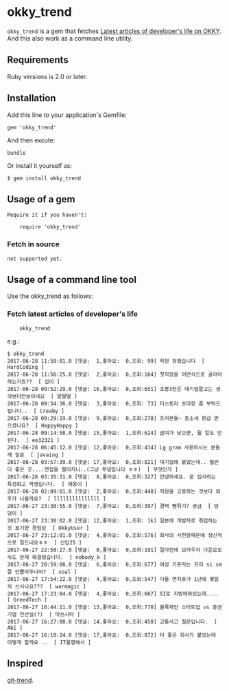 # okky_trend

`okky_trend` is a gem that fetches [Latest articles of developer's life on OKKY](https://okky.kr/articles/community?query=&sort=id&order=desc).
And this also work as a command line utility.

## Requirements

Ruby versions is 2.0 or later.

## Installation
Add this line to your application's Gemfile:

    gem 'okky_trend'

And then excute:

    bundle

Or install it yourself as:

    $ gem install okky_trend

## Usage of a gem

    Require it if you haven't:

        require 'okky_trend'

### Fetch in source

    not supported yet.

## Usage of a command line tool

Use the okky_trend as follows:

### Fetch latest articles of  developer's life

        okky_trend

e.g.:

```
$ okky_trend
2017-06-28 11:50:01.0 [댓글:  1,좋아요:  0,조회: 99] 학원 정했습니다  [ HardCoding ]
2017-06-28 11:56:25.0 [댓글:  2,좋아요:  0,조회:164] 첫직장을 어떤식으로 골라야하는거죠??  [ 섭이 ]
2017-06-28 09:52:29.0 [댓글: 16,좋아요:  0,조회:651] 초봉3천은 대기업말고는 생각보다안보이네요  [ 알딸딸 ]
2017-06-28 09:34:36.0 [댓글:  3,좋아요:  0,조회: 73] 티스토리 초대장 좀 부탁드립니다..  [ Creaby ]
2017-06-28 09:29:19.0 [댓글:  9,좋아요:  0,조회:270] 프리분들~ 종소세 환급 받으셨나요?  [ HappyHappy ]
2017-06-28 09:14:58.0 [댓글: 15,좋아요:  1,조회:624] 급여가 낮으면, 될 일도 안된다.  [ ee32321 ]
2017-06-28 06:45:12.0 [댓글: 12,좋아요:  0,조회:414] Lg gram 사용하시는 분들께 질문  [ javaing ]
2017-06-28 03:57:39.0 [댓글: 17,좋아요:  0,조회:821] 대기업에 붙었는데.. 훨씬 더 좋은 곳....면접을 떨어지니..(그냥 푸념입니다 ㅎㅎ)  [ 무엇인가 ]
2017-06-28 03:35:31.0 [댓글:  8,좋아요:  0,조회:327] 안녕하세요. 곧 입사하는 특성화고 학생입니다.  [ 애옹이 ]
2017-06-28 02:09:01.0 [댓글:  2,좋아요:  0,조회:448] 직원을 고용하는 것보다 외주가 나을까요?  [ lllllllllllllll ]
2017-06-27 23:30:55.0 [댓글:  7,좋아요:  0,조회:397] 경력 뻥튀기? 궁금  [ 덩덩이 ]
2017-06-27 23:30:02.0 [댓글: 12,좋아요:  1,조회: 1k] 일본에 개발자로 취업하는 것 포기한 경험담  [ OkkyUser ]
2017-06-27 23:12:01.0 [댓글:  4,좋아요:  0,조회:576] 회사의 사천왕때문에 정신적으로 힘드네요ㅎㅎ  [ 신입25 ]
2017-06-27 22:58:27.0 [댓글:  0,좋아요:  0,조회:191] 얼마전에 브라우저 다운로도 속도 문제 해결됐습니다.  [ nobody_k ]
2017-06-27 20:59:08.0 [댓글:  6,좋아요:  0,조회:677] 여성 기혼자는 프리 si sm 잘 안뽑아주나여?  [ xoal ]
2017-06-27 17:54:22.0 [댓글:  4,좋아요:  0,조회:547] 다들 연차휴가 1년에 몇일씩 쓰시나요???  [ warmagic ]
2017-06-27 17:23:04.0 [댓글:  4,좋아요:  0,조회:667] SI로 지방에와있는데....  [ GreedTech ]
2017-06-27 16:44:11.0 [댓글: 13,좋아요:  0,조회:770] 블록체인 스타트업 vs 중견기업 전산실(?)  [ 마쓰시타 ]
2017-06-27 16:27:08.0 [댓글: 14,좋아요:  0,조회:450] 교통사고 질문입니다.  [ AbI ]
2017-06-27 16:10:24.0 [댓글: 17,좋아요:  0,조회:872] 더 좋은 회사가 붙었는데 어떻게 할까요 ..  [ IT를향해서 ]
```

## Inspired

[git-trend](https://github.com/rochefort/git-trend).
